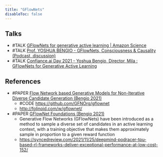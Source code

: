 ```yaml
---
title: "GFlowNets"
disableToc: false 
---
```


## Talks
- #TALK [GFlowNets for generative active learning | Amazon Science](https://www.youtube.com/watch?v=2s_GtmofbyU)
- #TALK [Prof. YOSHUA BENGIO - GFlowNets, Consciousness & Causality (Podcast, discussion)](https://www.youtube.com/watch?v=M49TMqK5uCE)
- #TALK [Confiance.ai Day 2021 - Yoshua Bengio, Director, Mila : GFlowNets for Generative Active Learning](https://www.youtube.com/watch?v=Ww9c9u_nTjQ)

## References
- #PAPER [Flow Network based Generative Models for Non-Iterative Diverse Candidate Generation (Bengio 2021)](https://arxiv.org/abs/2106.04399)
	- #CODE https://github.com/GFNOrg/gflownet
	- http://folinoid.com/w/gflownet/
- #PAPER [GFlowNet Foundations (Bengio 2021)](https://arxiv.org/abs/2111.09266)
	- Generative Flow Networks (GFlowNets) have been introduced as a method to sample a diverse set of candidates in an active learning context, with a training objective that makes them approximately sample in proportion to a given reward function
	- https://syncedreview.com/2021/11/25/deepmind-podracer-tpu-based-rl-frameworks-deliver-exceptional-performance-at-low-cost-152/